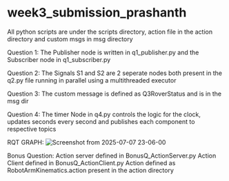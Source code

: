 # week3_submission_prashanth

All python scripts are under the scripts directory, action file in the action directory and custom msgs in msg directory

Question 1:
The Publisher node is written in q1_publisher.py and the Subscriber node in q1_subscriber.py

Question 2:
The Signals S1 and S2 are 2 seperate nodes both present in the q2.py file running in parallel using a multithreaded executor

Question 3:
The custom message is defined as Q3RoverStatus and is in the msg dir

Question 4:
The timer Node in q4.py controls the logic for the clock, updates seconds every second and publishes each component to respective topics

   RQT GRAPH:
![Screenshot from 2025-07-07 23-06-00](https://github.com/user-attachments/assets/13fadd9d-a342-4dde-a4a5-46b40e2887c3)

Bonus Question:
Action server defined in BonusQ_ActionServer.py
Action Client defined in BonusQ_ActionClient.py
Action defined as RobotArmKinematics.action present in the action directory

